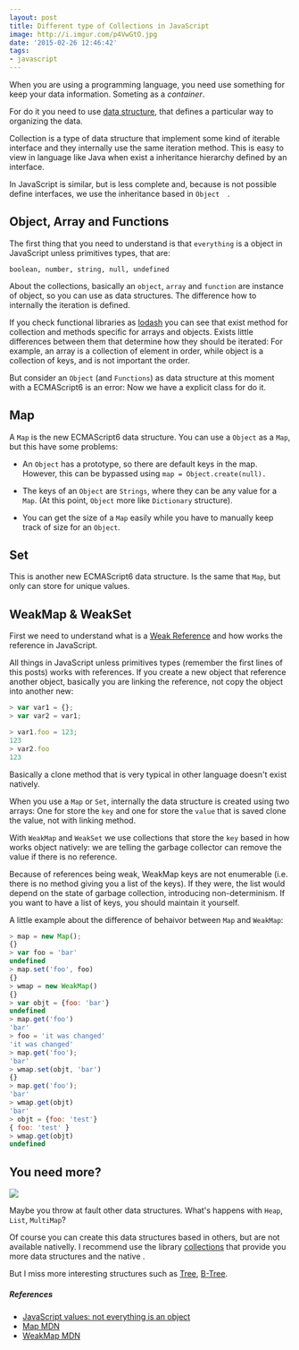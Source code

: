 ```yaml
---
layout: post
title: Different type of Collections in JavaScript
image: http://i.imgur.com/p4VwGtO.jpg
date: '2015-02-26 12:46:42'
tags:
- javascript
---
```


When you are using a programming language, you need use something for keep your data information. Someting as a *container*.

For do it you need to use [data structure](https://en.wikipedia.org/wiki/Data_structure), that defines a particular way to organizing the data.

Collection is a type of data structure that implement some kind of iterable interface and they internally use the same iteration method. This is easy to view in language like Java when exist a inheritance hierarchy defined by an interface.

In JavaScript is similar, but is less complete and, because is not possible define interfaces, we use the inheritance based in `Object  `.

## Object, Array and Functions

The first thing that you need to understand is that `everything` is a object in JavaScript unless primitives types, that are:

```
boolean, number, string, null, undefined
```

About the collections, basically an `object`, `array` and `function` are instance of object, so you can use as data structures. The difference how to internally the iteration is defined.

If you check functional libraries as [lodash](https://lodash.com/docs) you can see that exist method for collection and methods specific for arrays and objects. Exists little differences between them that determine how they should be iterated: For example, an array is a collection of element in order, while object is a collection of keys, and is not important the order.

But consider an `Object` (and `Functions`) as data structure at this moment with a ECMAScript6 is an error: Now we have a explicit class for do it.

## Map

A `Map` is the new ECMAScript6 data structure. You can use a `Object` as a `Map`, but this have some problems:

- An `Object` has a prototype, so there are default keys in the map. However, this can be bypassed using `map = Object.create(null).`

- The keys of an `Object` are `Strings`, where they can be any value for a `Map`. (At this point, `Object` more like `Dictionary` structure).

- You can get the size of a `Map` easily while you have to manually keep track of size for an `Object`.

## Set

This is another new ECMAScript6 data structure. Is the same that `Map`, but only can store for unique values.

## WeakMap & WeakSet

First we need to understand what is a [Weak Reference](https://en.wikipedia.org/wiki/Weak_reference) and how works the reference in JavaScript.

All things in JavaScript unless primitives types (remember the first lines of this posts) works with references. If you create a new object that reference another object, basically you are linking the reference, not copy the object into another new:

```js
> var var1 = {};
> var var2 = var1;

> var1.foo = 123;
123
> var2.foo
123
```

Basically a clone method that is very typical in other language doesn't exist natively.

When you use a `Map` or `Set`, internally the data structure is created using two arrays: One for store the `key` and one for store the `value` that is saved clone the value, not with linking method.

With `WeakMap` and `WeakSet` we use collections that store the `key` based in how works object natively: we are telling the garbage collector can remove the value if there is no reference.

Because of references being weak, WeakMap keys are not enumerable (i.e. there is no method giving you a list of the keys). If they were, the list would depend on the state of garbage collection, introducing non-determinism. If you want to have a list of keys, you should maintain it yourself.

A little example about the difference of behaivor between `Map` and `WeakMap`:

```js
> map = new Map();
{}
> var foo = 'bar'
undefined
> map.set('foo', foo)
{}
> wmap = new WeakMap()
{}
> var objt = {foo: 'bar'}
undefined
> map.get('foo')
'bar'
> foo = 'it was changed'
'it was changed'
> map.get('foo');
'bar'
> wmap.set(objt, 'bar')
{}
> map.get('foo');
'bar'
> wmap.get(objt)
'bar'
> objt = {foo: 'test'}
{ foo: 'test' }
> wmap.get(objt)
undefined
```

## You need more?

![](http://i.imgur.com/wBQKyyv.png)

Maybe you throw at fault other data structures. What's happens with `Heap`, `List`, `MultiMap`? 

Of course you can create this data structures based in others, but are not available nativelly. I recommend use the library [collections](http://www.collectionsjs.com) that provide you more data structures and the native . 

But I miss more interesting structures such as [Tree](https://en.wikipedia.org/wiki/Tree_%28data_structure%29), [B-Tree](https://en.wikipedia.org/wiki/B-tree).

##### References

- [JavaScript values: not everything is an object](http://www.2ality.com/2011/03/javascript-values-not-everything-is.html)
- [Map MDN](https://developer.mozilla.org/es/docs/Web/JavaScript/Referencia/Objetos_globales/Map)
- [WeakMap MDN](https://developer.mozilla.org/es/docs/Web/JavaScript/Reference/Global_Objects/WeakMap)